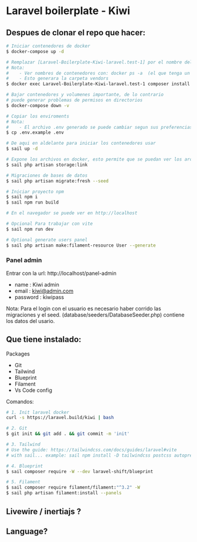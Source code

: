 # Laravel boilerplate - Kiwi

## Despues de clonar el repo que hacer:

```sh
# Iniciar contenedores de docker
$ docker-compose up -d

# Remplazar [Laravel-Boilerplate-Kiwi-laravel.test-1] por el nombre del contenedor
# Nota:
#    - Ver nombres de contenedores con: docker ps -a  (el que tenga un nombre de contenedor con la palabra laravel)
#    - Esto generara la carpeta vendors
$ docker exec Laravel-Boilerplate-Kiwi-laravel.test-1 composer install

# Bajar contenedores y volumenes importante, de lo contrario
# puede generar problemas de permisos en directorios
$ docker-compose down -v

# Copiar los enviroments
# Nota:
#    - El archivo .env generado se puede cambiar segun sus preferencias
$ cp .env.example .env

# De aqui en aldelante para iniciar los contenedores usar
$ sail up -d

# Expone los archivos en docker, esto permite que se puedan ver los archivos por laravel
$ sail php artisan storage:link

# Migraciones de bases de datos
$ sail php artisan migrate:fresh --seed

# Iniciar proyecto npm
$ sail npm i
$ sail npm run build

# En el navegador se puede ver en http://localhost

# Opcional Para trabajar con vite
$ sail npm run dev

# Optional generate users panel
$ sail php artisan make:filament-resource User --generate
```

### Panel admin

Entrar con la url: http://localhost/panel-admin

-   name : Kiwi admin
-   email : kiwi@admin.com
-   password : kiwipass

Nota:
Para el login con el usuario es necesario haber corrido las migraciones y el seed.
(database/seeders/DatabaseSeeder.php) contiene los datos del usario.

## Que tiene instalado:

Packages

-   Git
-   Tailwind
-   Blueprint
-   Filament
-   Vs Code config

Comandos:

```bash
# 1. Init laravel docker
curl -s https://laravel.build/kiwi | bash

# 2. Git
$ git init && git add . && git commit -m 'init'

# 3. Tailwind
# Use the guide: https://tailwindcss.com/docs/guides/laravel#vite
# with sail... example: sail npm install -D tailwindcss postcss autoprefixer

# 4. Blueprint
$ sail composer require -W --dev laravel-shift/blueprint

# 5. Filament
$ sail composer require filament/filament:"^3.2" -W
$ sail php artisan filament:install --panels
```

## Livewire / inertiajs ?

## Language?
